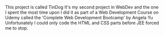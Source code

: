 This project is called TinDog
It's my second project in WebDev and the one I spent the most time upon
I did it as part of a Web Development Course on Udemy called the 'Complete Web Development Bootcamp' by Angela Yu
Unfortunately I could only code the HTML and CSS parts before JEE forced me to stop.
